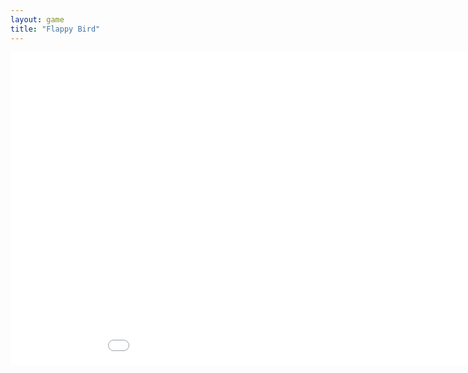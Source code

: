 ```yaml
---
layout: game
title: "Flappy Bird"
---
```

<embed src="src/" width="1000" height="500" allowfullscreen>
